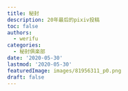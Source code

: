 ```yaml
---
title: 秘封
description: 20年最后的pixiv投稿
toc: false
authors:
  - werifu
categories:
  - 秘封俱楽部
date: '2020-05-30'
lastmod: '2020-05-30'
featuredImage: images/81956311_p0.png
draft: false
---
```

